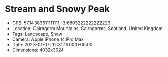 # Stream and Snowy Peak

- GPS: 57.14383611111111,-3.6803222222222223
- Location: Cairngorm Mountains, Cairngorms, Scotland, United Kingdom
- Tags: Landscape, Snow
- Camera: Apple iPhone 14 Pro Max
- Date: 2023-01-07T12:31:11.000+00:00
- Dimensions: 4032x3024
